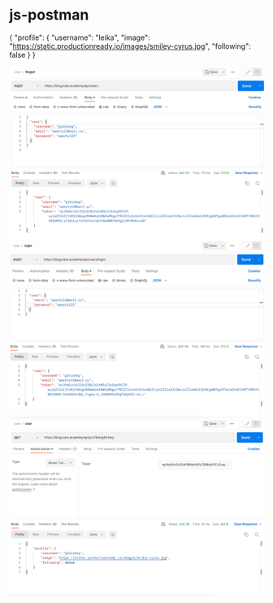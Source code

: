# js-postman
{
    "profile": {
        "username": "leika",
        "image": "https://static.productionready.io/images/smiley-cyrus.jpg",
        "following": false
    }
}

![Image alt](https://github.com/distant007/js-postman/raw/main/image_2022-09-20_14-44-22.png)
![Image alt](https://github.com/distant007/js-postman/raw/main/image_2022-09-20_14-45-06.png)
![Image alt](https://github.com/distant007/js-postman/raw/main/image_2022-09-20_14-45-37.png)
